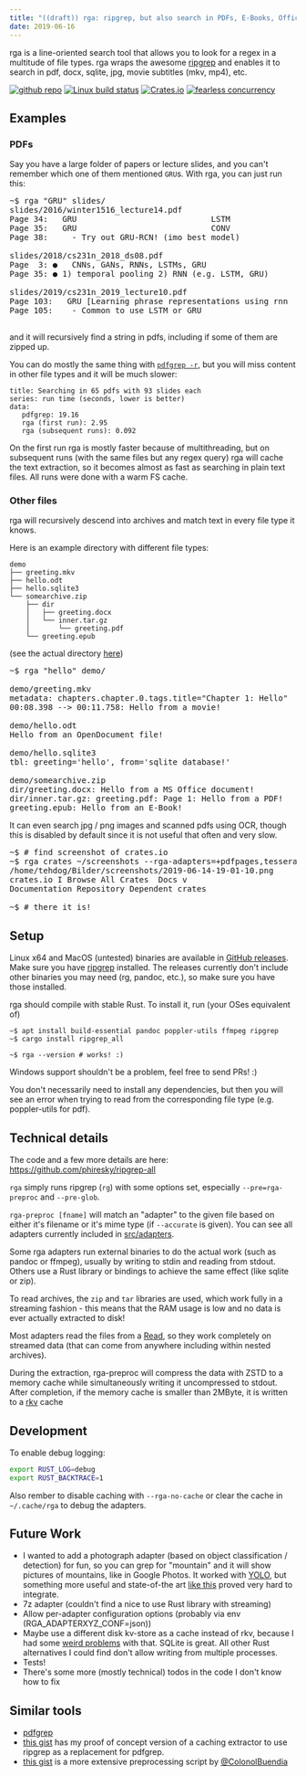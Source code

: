```yaml
---
title: "((draft)) rga: ripgrep, but also search in PDFs, E-Books, Office documents, zip, tar.gz, etc."
date: 2019-06-16
---
```


rga is a line-oriented search tool that allows you to look for a regex in a multitude of file types. rga wraps the awesome [ripgrep] and enables it to search in pdf, docx, sqlite, jpg, movie subtitles (mkv, mp4), etc.

[![github repo](https://img.shields.io/badge/repo-github.com%2Fphiresky%2Fripgrep--all-informational.svg)](https://github.com/phiresky/ripgrep-all)
[![Linux build status](https://api.travis-ci.org/phiresky/ripgrep-all.svg)](https://travis-ci.org/phiresky/ripgrep-all)
[![Crates.io](https://img.shields.io/crates/v/ripgrep-all.svg)](https://crates.io/crates/ripgrep-all)
[![fearless concurrency](https://img.shields.io/badge/concurrency-fearless-success.svg)](https://www.reddit.com/r/rustjerk/top/?sort=top&t=all)

## Examples

### PDFs

Say you have a large folder of papers or lecture slides, and you can't remember which one of them mentioned `GRU`s. With rga, you can just run this:

<pre class="ansi2html language-none">~$ rga "GRU" slides/
<span class="ansi35">slides/2016/winter1516_lecture14.pdf</span>
Page 34:   <span class="ansi1"></span><span class="ansi1 ansi31">GRU</span>                            LSTM
Page 35:   <span class="ansi1"></span><span class="ansi1 ansi31">GRU</span>                            CONV
Page 38:     - Try out <span class="ansi1"></span><span class="ansi1 ansi31">GRU</span>-RCN! (imo best model)

<span class="ansi35">slides/2018/cs231n_2018_ds08.pdf</span>
Page  3: ●   CNNs, GANs, RNNs, LSTMs, <span class="ansi1"></span><span class="ansi1 ansi31">GRU</span>
Page 35: ● 1) temporal pooling 2) RNN (e.g. LSTM, <span class="ansi1"></span><span class="ansi1 ansi31">GRU</span>)

<span class="ansi35">slides/2019/cs231n_2019_lecture10.pdf</span>
Page 103:   <span class="ansi1"></span><span class="ansi1 ansi31">GRU</span> [Learning phrase representations using rnn
Page 105:    - Common to use LSTM or <span class="ansi1"></span><span class="ansi1 ansi31">GRU</span>

</pre>

and it will recursively find a string in pdfs, including if some of them are zipped up.

You can do mostly the same thing with [`pdfgrep -r`][pdfgrep], but you will miss content in other file types and it will be much slower:

```barchart
title: Searching in 65 pdfs with 93 slides each
series: run time (seconds, lower is better)
data:
   pdfgrep: 19.16
   rga (first run): 2.95
   rga (subsequent runs): 0.092
```

On the first run rga is mostly faster because of multithreading, but on subsequent runs (with the same files but any regex query) rga will cache the text extraction, so it becomes almost as fast as searching in plain text files. All runs were done with a warm FS cache.

### Other files

rga will recursively descend into archives and match text in every file type it knows.

Here is an example directory with different file types:

```
demo
├── greeting.mkv
├── hello.odt
├── hello.sqlite3
└── somearchive.zip
    ├── dir
    │   ├── greeting.docx
    │   └── inner.tar.gz
    │       └── greeting.pdf
    └── greeting.epub
```

(see the actual directory [here](https://github.com/phiresky/ripgrep-all/tree/master/exampledir/demo))

<pre class="ansi2html language-none">~$ rga "hello" demo/

<span class="ansi35">demo/greeting.mkv</span>
metadata: chapters.chapter.0.tags.title="Chapter 1: <span class="ansi1"></span><span class="ansi1 ansi31">Hello</span>"
00:08.398 --&gt; 00:11.758: <span class="ansi1"></span><span class="ansi1 ansi31">Hello</span> from a movie!

<span class="ansi35">demo/hello.odt</span>
<span class="ansi1"></span><span class="ansi1 ansi31">Hello</span> from an OpenDocument file!

<span class="ansi35">demo/hello.sqlite3</span>
tbl: greeting='<span class="ansi1"></span><span class="ansi1 ansi31">hello</span>', from='sqlite database!'

<span class="ansi35">demo/somearchive.zip</span>
dir/greeting.docx: <span class="ansi1"></span><span class="ansi1 ansi31">Hello</span> from a MS Office document!
dir/inner.tar.gz: greeting.pdf: Page 1: <span class="ansi1"></span><span class="ansi1 ansi31">Hello</span> from a PDF!
greeting.epub: <span class="ansi1"></span><span class="ansi1 ansi31">Hello</span> from an E-Book!
</pre>

It can even search jpg / png images and scanned pdfs using OCR, though this is disabled by default since it is not useful that often and very slow.

<pre class="ansi2html language-none">~$ # find screenshot of crates.io
~$ rga crates ~/screenshots --rga-adapters=+pdfpages,tesseract
<span class="ansi35">/home/tehdog/Bilder/screenshots/2019-06-14-19-01-10.png</span>
<span class="ansi1"></span><span class="ansi1 ansi31">crates</span>.io I Browse All <span class="ansi1"></span><span class="ansi1 ansi31">Crates</span>  Docs v
Documentation Repository Dependent <span class="ansi1"></span><span class="ansi1 ansi31">crates</span>

~$ # there it is!
</pre>

## Setup

Linux x64 and MacOS (untested) binaries are available in [GitHub releases](https://github.com/phiresky/ripgrep-all/releases). Make sure you have [ripgrep](https://github.com/BurntSushi/ripgrep#installation) installed. The releases currently don't include other binaries you may need (rg, pandoc, etc.), so make sure you have those installed.

rga should compile with stable Rust. To install it, run (your OSes equivalent of)

```console
~$ apt install build-essential pandoc poppler-utils ffmpeg ripgrep
~$ cargo install ripgrep_all

~$ rga --version # works! :)
```

Windows support shouldn't be a problem, feel free to send PRs! :)

You don't necessarily need to install any dependencies, but then you will see an error when trying to read from the corresponding file type (e.g. poppler-utils for pdf).

## Technical details

The code and a few more details are here: <https://github.com/phiresky/ripgrep-all>

`rga` simply runs ripgrep (`rg`) with some options set, especially `--pre=rga-preproc` and `--pre-glob`.

`rga-preproc [fname]` will match an "adapter" to the given file based on either it's filename or it's mime type (if `--accurate` is given). You can see all adapters currently included in [src/adapters](https://github.com/phiresky/ripgrep-all/tree/master/src/adapters).

Some rga adapters run external binaries to do the actual work (such as pandoc or ffmpeg), usually by writing to stdin and reading from stdout. Others use a Rust library or bindings to achieve the same effect (like sqlite or zip).

To read archives, the `zip` and `tar` libraries are used, which work fully in a streaming fashion - this means that the RAM usage is low and no data is ever actually extracted to disk!

Most adapters read the files from a [Read](https://doc.rust-lang.org/std/io/trait.Read.html), so they work completely on streamed data (that can come from anywhere including within nested archives).

During the extraction, rga-preproc will compress the data with ZSTD to a memory cache while simultaneously writing it uncompressed to stdout. After completion, if the memory cache is smaller than 2MByte, it is written to a [rkv](https://docs.rs/rkv/0.9.6/rkv/) cache

## Development

To enable debug logging:

```bash
export RUST_LOG=debug
export RUST_BACKTRACE=1
```

Also rember to disable caching with `--rga-no-cache` or clear the cache in `~/.cache/rga` to debug the adapters.

## Future Work

-   I wanted to add a photograph adapter (based on object classification / detection) for fun, so you can grep for "mountain" and it will show pictures of mountains, like in Google Photos. It worked with [YOLO](https://pjreddie.com/darknet/yolo/), but something more useful and state-of-the art [like this](https://github.com/aimagelab/show-control-and-tell) proved very hard to integrate.
-   7z adapter (couldn't find a nice to use Rust library with streaming)
-   Allow per-adapter configuration options (probably via env (RGA_ADAPTERXYZ_CONF=json))
-   Maybe use a different disk kv-store as a cache instead of rkv, because I had some [weird problems](https://github.com/phiresky/ripgrep-all/blob/05835c1c42bc3575023a81e5494c5530078730fc/src/preproc_cache.rs#L30) with that. SQLite is great. All other Rust alternatives I could find don't allow writing from multiple processes.
-   Tests!
-   There's some more (mostly technical) todos in the code I don't know how to fix

## Similar tools

-   [pdfgrep][pdfgrep]
-   [this gist](https://gist.github.com/phiresky/5025490526ba70663ab3b8af6c40a8db) has my proof of concept version of a caching extractor to use ripgrep as a replacement for pdfgrep.
-   [this gist](https://gist.github.com/ColonolBuendia/314826e37ec35c616d70506c38dc65aa) is a more extensive preprocessing script by [@ColonolBuendia](https://github.com/ColonolBuendia)

[pdfgrep]: https://pdfgrep.org/
[ripgrep]: https://github.com/BurntSushi/ripgrep
